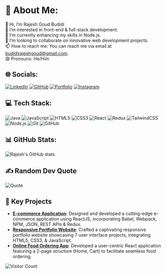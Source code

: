 # 💫 About Me:
👋 Hi, I’m Rajesh Goud Budidi  
👀 I’m interested in front-end & full-stack development.  
🌱 I’m currently enhancing my skills in Node.js.  
💞️ I’m looking to collaborate on innovative web development projects.  
📫 How to reach me: You can reach me via email at budidirajeshgoud@gmail.com.  
😄 Pronouns: He/Him  

## 🌐 Socials:
[![LinkedIn](https://img.shields.io/badge/LinkedIn-blue?logo=linkedin&logoColor=white)](https://linkedin.com/in/rajeshbudidi) 
[![GitHub](https://img.shields.io/badge/GitHub-black?logo=github&logoColor=white)](https://github.com/rajeshg0ud) 
[![Portfolio](https://img.shields.io/badge/Portfolio-grey?logo=google-chrome&logoColor=white)](https://rajeshg0ud.github.io/portfolioO/) 
[![Instagram](https://img.shields.io/badge/Instagram-E4405F?logo=instagram&logoColor=white)](https://www.instagram.com/tenacious_developer/)

## 💻 Tech Stack:
![Java](https://img.shields.io/badge/Java-007396?style=flat&logo=java&logoColor=white) 
![JavaScript](https://img.shields.io/badge/JavaScript-F7DF1E?style=flat&logo=javascript&logoColor=black) 
![HTML5](https://img.shields.io/badge/HTML5-E34F26?style=flat&logo=html5&logoColor=white) 
![CSS3](https://img.shields.io/badge/CSS3-1572B6?style=flat&logo=css3&logoColor=white) 
![React](https://img.shields.io/badge/React-20232A?style=flat&logo=react&logoColor=61DAFB) 
![Redux](https://img.shields.io/badge/Redux-764ABC?style=flat&logo=redux&logoColor=white) 
![TailwindCSS](https://img.shields.io/badge/Tailwind_CSS-38B2AC?style=flat&logo=tailwind-css&logoColor=white) 
![Node.js](https://img.shields.io/badge/Node.js-339933?style=flat&logo=nodedotjs&logoColor=white) 
![Git](https://img.shields.io/badge/Git-F05032?style=flat&logo=git&logoColor=white) 
![GitHub](https://img.shields.io/badge/GitHub-181717?style=flat&logo=github&logoColor=white) 

## 📊 GitHub Stats:
![Rajesh's GitHub stats](https://github-readme-stats.vercel.app/api?username=rajeshg0ud&show_icons=true&theme=radical)

## ✍️ Random Dev Quote
![Quote](https://quotes-github-readme.vercel.app/api?type=horizontal)

## 📁 Key Projects
- **[E-commerce Application](https://github.com/rajeshg0ud/ecommerce-app)**: Designed and developed a cutting-edge e-commerce application using ReactJS, incorporating Babel, Webpack, NPM, JSON, REST APIs & Redux.
- **[Responsive Portfolio Website](https://rajeshg0ud.github.io/portfolioO/)**: Crafted a captivating responsive portfolio website showcasing 7 user interface projects, integrating HTML5, CSS3, & JavaScript.
- **[Online Food Ordering App](https://github.com/rajeshg0ud/online-food-ordering-app)**: Developed a user-centric React application featuring a 2-page structure (Home, Cart) to facilitate seamless food ordering.

![Visitor Count](https://visitor-badge.laobi.icu/badge?page_id=rajeshg0ud.rajeshg0ud)
